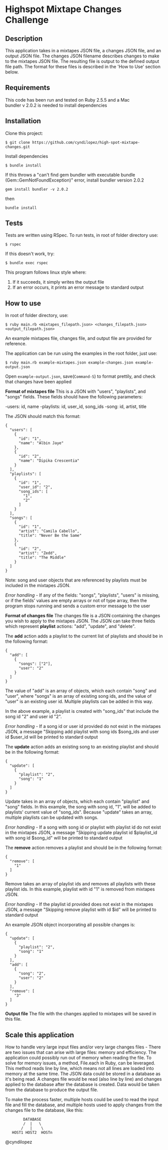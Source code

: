 # Highspot Mixtape Changes Challenge

## Description
This application takes in a mixtapes JSON file, a changes JSON file, and an output JSON file. The changes JSON filename describes changes to make to the mixtapes JSON file. The resulting file is output to the defined output file path. The format for these files is described in the 'How to Use' section below.

## Requirements
This code has been run and tested on Ruby 2.5.5 and a Mac<br>
bundler v 2.0.2 is needed to install dependencies

## Installation
Clone this project:
```
$ git clone https://github.com/cyndilopez/high-spot-mixtape-changes.git
```
Install dependencies

```
$ bundle install
```

If this throws a "can't find gem bundler with executable bundle (Gem::GemNotFoundException)" error, install bundler version 2.0.2

```
gem install bundler -v 2.0.2
```
then
```
bundle install
```



## Tests
Tests are written using RSpec. To run tests, in root of folder directory use:

```
$ rspec
```

If this doesn't work, try:

```
$ bundle exec rspec
```

This program follows linux style where:
1. If it succeeds, it simply writes the output file
2. If an error occurs, it prints an error message to standard output

## How to use

In root of folder directory, use:

```
$ ruby main.rb <mixtapes_filepath.json> <changes_filepath.json> <output_filepath.json>
```

An example mixtapes file, changes file, and output file are provided for reference.

The application can be run using the examples in the root folder, just use:

```
$ ruby main.rb example-mixtapes.json example-changes.json example-output.json
```
Open ```example-output.json```, save(```Command-S```) to format prettily, and check that changes have been applied

**Format of mixtapes file**  This is a JSON with "users", "playlists", and "songs" fields.
These fields should have the following parameters:

-users: id, name
-playlists: id, user_id, song_ids
-song: id, artist, title

The JSON should match this format:
```
{
  "users": [
    {
      "id": "1",
      "name": "Albin Jaye"
    },
    {
      "id": "2",
      "name": "Dipika Crescentia"
    }
  ],
  "playlists": [
    {
      "id": "1",
      "user_id": "2",
      "song_ids": [
        "1",
        "2"
      ]
    }
  ],
  "songs": [
    {
      "id": "1",
      "artist": "Camila Cabello",
      "title": "Never Be the Same"
    },
    {
      "id": "2",
      "artist": "Zedd",
      "title": "The Middle"
    }
  ]
}

```
Note: song and user objects that are referenced by playlists must be included in the mixtapes JSON.

*Error handling* - If any of the fields: "songs", "playlists", "users" is missing, or if the fields' values are empty arrays or not of type array, then the program stops running and sends a custom error message to the user

**Format of changes file**  The changes file is a JSON containing the changes you wish to apply to the mixtapes JSON. The JSON can take three fields which represent **playlist** actions: "add", "update", and "delete".

The **add** action adds a playlist to the current list of playlists and should be in the following format:

```
{
  "add": [
    {
      "songs": ["2"],
      "user": "2"
    }
  ]
}
```

The value of "add" is an array of objects, which each contain "song" and "user", where "songs" is an array of existing song ids, and the value of "user" is an existing user id. Multiple playlists can be added in this way.

In the above example, a playlist is created with "song_ids" that include the song id "2" and user id "2".

*Error handling* - If a song id or user id provided do not exist in the mixtapes JSON, a message "Skipping add playlist with song ids $song_ids and user id $user_id will be printed to standard output

The **update** action adds an existing song to an existing playlist and should be in the following format:

```
{
  "update": [
    {
      "playlist": "2",
      "song": "1"
    }
  ]
}
```

Update takes in an array of objects, which each contain "playlist" and "song" fields. In this example, the song with song id, "1", will be added to playlists' current value of "song_ids". Because "update" takes an array, multiple playlists can be updated with songs.

*Error handling* - If a song with song id or playlist with playlist id do not exist in the mixtapes JSON, a message "Skipping update playlist id $playlist_id with song id $song_id" will be printed to standard output

The **remove** action removes a playlist and should be in the following format:

```
{
  "remove": [
    "1"
  ]
}
```

Remove takes an array of playlist ids and removes all playlists with these playlist ids. In this example, playlist with id "1" is removed from mixtapes JSON.

*Error handling* - If the playlist id provided does not exist in the mixtapes JSON, a message "Skipping remove playlist with id $id" will be printed to standard output

An example JSON object incorporating all possible changes is:

```
{
  "update": [
    {
      "playlist": "2",
      "song": "1"
    }
  ],
  "add": [
    {
      "song": "2",
      "user": "2"
    }
  ],
  "remove": [
    "3"
  ]
}
```

**Output file**  The file with the changes applied to mixtapes will be saved in this file.

## Scale this application
How to handle very large input files and/or very large changes files -
There are two issues that can arise with large files: memory and efficiency. The application could possibly run out of memory when reading the file. To solve for memory issues, a method, File.each in Ruby, can be leveraged. This method reads line by line, which means not all lines are loaded into memory at the same time. The JSON data could be stored in a database as it's being read. A changes file would be read (also line by line) and changes applied to the database after the database is created. Data would be taken from the database to produce the output file.

To make the process faster, multiple hosts could be used to read the input file and fill the database, and multiple hosts used to apply changes from the changes file to the database, like this:
```
        DATABASE
        /  |   \
       /   |    \
   HOST1 HOST2  HOSTn
```

@cyndilopez